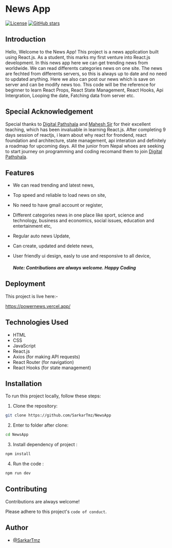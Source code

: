 # News App

[![License](https://img.shields.io/badge/License-MIT-blue.svg)](LICENSE)
[![GitHub stars](https://img.shields.io/github/stars/SarkarTmz/NewsApp.svg)](https://github.com/SarkarTmz/NewsApp/stargazers)

## Introduction
Hello,
Welcome to the News App! This project is a news application built using React.js. As a student, this marks my first venture into React.js development. In this news app here we can get trending news from worldwide. We can read differents categories news on one site. The news are fechted from differents servers, so this is always up to date and no need to updated anything. Here we also can post our news which is save on server and can be modify news too. This code will be the reference for beginner to learn React Props, React State Management, React Hooks, Api Intergration, Looping the date, Fatching data from server etc.

## Special Acknowledgement
Special thanks to [Digital Pathshala](https://www.facebook.com/profile.php?id=100094408225878) and [Mahesh Sir](https://github.com/maheshbasnet089) for their excellent teaching, which has been invaluable in learning React.js. After completing 9 days session of reactjs, i learn about why react for frondend, react foundation and architecture, state management, api interation and definitely a roadmap for upcoming days. All the junior from Nepal whoes are seeking to start journey on programming and coding recomand them to join [Digital Pathshala](https://www.facebook.com/profile.php?id=100094408225878).


## Features
- We can read trending and latest news,
- Top speed and reliable to load news on site,
- No need to have gmail account or register,
- Different categories news in one place like sport, science and technology, business and economics, social issues, education and entertainment etc,
- Regular auto news Update,
- Can create, updated and delete news,
- User friendly ui design, easly to use and responsive to all device,

  ##### Note: Contributions are always welcome. Happy Coding 
  
## Deployment

This project is live here:-

https://powernews.vercel.app/

## Technologies Used
- HTML
- CSS
- JavaScript
- React.js
- Axios (for making API requests)
- React Router (for navigation)
- React Hooks (for state management)

## Installation

To run this project locally, follow these steps:

1. Clone the repository:

```bash
git clone https://github.com/SarkarTmz/NewsApp
```

2. Enter to folder after clone:
```bash
cd NewsApp
```

3. Install dependency of project :
```bash
npm install
```

4. Run the code :
```bash
npm run dev
```

## Contributing

Contributions are always welcome!

Please adhere to this project's `code of conduct`.


## Author

- [@SarkarTmz](https://www.github.com/SarkarTmz)











